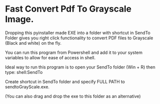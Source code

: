 # Fast Convert Pdf To Grayscale Image.
Dropping this pyinstaller made EXE into a folder with shortcut in SendTo Folder gives you right click functionality to convert PDF files to Grayscale
(Black and white) on the fly.

You can run this program from Powershell and add it to your system variables to allow for ease of access in shell.

Ideal way to run this program is to open your SendTo folder
(Win + R) then type: shell:SendTo

Create shortcut in SendTo folder and specify FULL PATH to sendtoGrayScale.exe.

(You can also drag and drop the exe to this folder as an alternative)